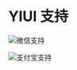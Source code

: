 # YIUI 支持

![微信支持](https://github.com/LiShengYang-yiyi/YIUI/blob/main/Readme/微信支持.png)

![支付宝支持](https://github.com/LiShengYang-yiyi/YIUI/blob/main/Readme/支付宝支持.png)
